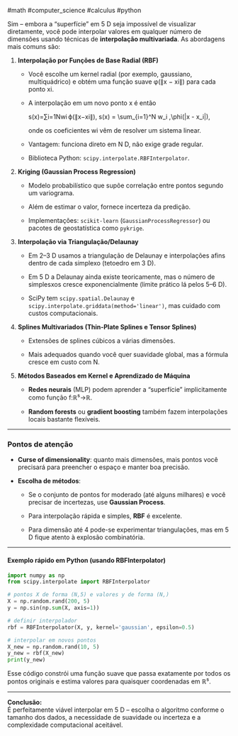 #math #computer_science #calculus #python 

Sim – embora a “superfície” em 5 D seja impossível de visualizar diretamente, você pode interpolar valores em qualquer número de dimensões usando técnicas de **interpolação multivariada**. As abordagens mais comuns são:

1. **Interpolação por Funções de Base Radial (RBF)**
    
    - Você escolhe um kernel radial (por exemplo, gaussiano, multiquádrico) e obtém uma função suave φ(∥x − xi∥) para cada ponto xi.
        
    - A interpolação em um novo ponto x é então
        
        s(x)=∑i=1Nwi ϕ(∥x−xi∥), s(x) = \sum_{i=1}^N w_i \,\phi(\|x - x_i\|),
        
        onde os coeficientes wi vêm de resolver um sistema linear.
        
    - Vantagem: funciona direto em N D, não exige grade regular.
        
    - Biblioteca Python: `scipy.interpolate.RBFInterpolator`.
        
2. **Kriging (Gaussian Process Regression)**
    
    - Modelo probabilístico que supõe correlação entre pontos segundo um variograma.
        
    - Além de estimar o valor, fornece incerteza da predição.
        
    - Implementações: `scikit-learn` (`GaussianProcessRegressor`) ou pacotes de geostatística como `pykrige`.
        
3. **Interpolação via Triangulação/Delaunay**
    
    - Em 2–3 D usamos a triangulação de Delaunay e interpolações afins dentro de cada simplexo (tetoedro em 3 D).
        
    - Em 5 D a Delaunay ainda existe teoricamente, mas o número de simplesxos cresce exponencialmente (limite prático lá pelos 5–6 D).
        
    - SciPy tem `scipy.spatial.Delaunay` e `scipy.interpolate.griddata(method='linear')`, mas cuidado com custos computacionais.
        
4. **Splines Multivariados (Thin-Plate Splines e Tensor Splines)**
    
    - Extensões de splines cúbicos a várias dimensões.
        
    - Mais adequados quando você quer suavidade global, mas a fórmula cresce em custo com N.
        
5. **Métodos Baseados em Kernel e Aprendizado de Máquina**
    
    - **Redes neurais** (MLP) podem aprender a “superfície” implicitamente como função f:ℝ⁵→ℝ.
        
    - **Random forests** ou **gradient boosting** também fazem interpolações locais bastante flexíveis.
        

---

### Pontos de atenção

- **Curse of dimensionality**: quanto mais dimensões, mais pontos você precisará para preencher o espaço e manter boa precisão.
    
- **Escolha de métodos**:
    
    - Se o conjunto de pontos for moderado (até alguns milhares) e você precisar de incertezas, use **Gaussian Process**.
        
    - Para interpolação rápida e simples, **RBF** é excelente.
        
    - Para dimensão até 4 pode-se experimentar triangulações, mas em 5 D fique atento à explosão combinatória.
        

---

#### Exemplo rápido em Python (usando RBFInterpolator)

```python
import numpy as np
from scipy.interpolate import RBFInterpolator

# pontos X de forma (N,5) e valores y de forma (N,)
X = np.random.rand(200, 5)
y = np.sin(np.sum(X, axis=1))

# definir interpolador
rbf = RBFInterpolator(X, y, kernel='gaussian', epsilon=0.5)

# interpolar em novos pontos
X_new = np.random.rand(10, 5)
y_new = rbf(X_new)
print(y_new)
```

Esse código constrói uma função suave que passa exatamente por todos os pontos originais e estima valores para quaisquer coordenadas em ℝ⁵.

---

**Conclusão:**  
É perfeitamente viável interpolar em 5 D – escolha o algoritmo conforme o tamanho dos dados, a necessidade de suavidade ou incerteza e a complexidade computacional aceitável.